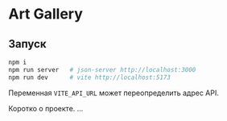 # Art Gallery

## Запуск
```bash
npm i
npm run server   # json-server http://localhost:3000
npm run dev      # vite http://localhost:5173
```
Переменная `VITE_API_URL` может переопределить адрес API.


Коротко о проекте. 
...


